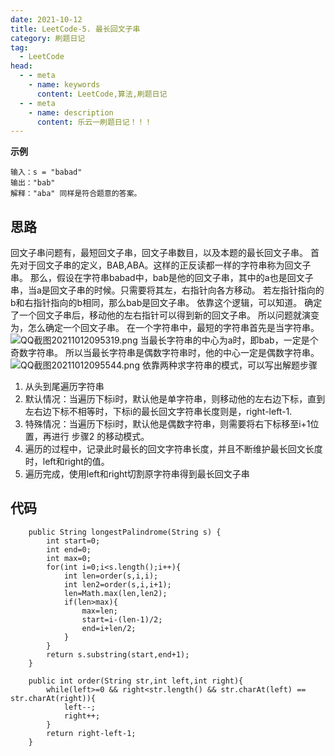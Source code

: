 ```yaml
---
date: 2021-10-12
title: LeetCode-5. 最长回文子串
category: 刷题日记
tag:
  - LeetCode
head:
  - - meta
    - name: keywords
      content: LeetCode,算法,刷题日记
  - - meta
    - name: description
      content: 乐云一刷题日记！！！
---
```

**示例**
```
输入：s = "babad"
输出："bab"
解释："aba" 同样是符合题意的答案。
```
## 思路
回文子串问题有，最短回文子串，回文子串数目，以及本题的最长回文子串。
首先对于回文子串的定义，BAB,ABA。这样的正反读都一样的字符串称为回文子串。
那么，假设在字符串babad中，bab是他的回文子串，其中的a也是回文子串，当a是回文子串的时候。只需要将其左，右指针向各方移动。
若左指针指向的b和右指针指向的b相同，那么bab是回文子串。
依靠这个逻辑，可以知道。
确定了一个回文子串后，移动他的左右指针可以得到新的回文子串。
所以问题就演变为，怎么确定一个回文子串。
在一个字符串中，最短的字符串首先是当字符串。
![QQ截图20211012095319.png](https://leyunone-img.oss-cn-hangzhou.aliyuncs.com/image/2021-10-12/QQ截图20211012095319.png)
当最长字符串的中心为a时，即bab，一定是个奇数字符串。
所以当最长字符串是偶数字符串时，他的中心一定是偶数字符串。
![QQ截图20211012095544.png](https://leyunone-img.oss-cn-hangzhou.aliyuncs.com/image/2021-10-12/QQ截图20211012095544.png)
依靠两种求字符串的模式，可以写出解题步骤
1. 从头到尾遍历字符串
2. 默认情况：当遍历下标i时，默认他是单字符串，则移动他的左右边下标，直到左右边下标不相等时，下标i的最长回文字符串长度则是，right-left-1.
3. 特殊情况：当遍历下标i时，默认他是偶数字符串，则需要将右下标移至i+1位置，再进行 步骤2 的移动模式。
4. 遍历的过程中，记录此时最长的回文字符串长度，并且不断维护最长回文长度时，left和right的值。
5. 遍历完成，使用left和right切割原字符串得到最长回文子串

## 代码
```
    public String longestPalindrome(String s) {
        int start=0;
        int end=0;
        int max=0;
        for(int i=0;i<s.length();i++){
            int len=order(s,i,i);
            int len2=order(s,i,i+1);
            len=Math.max(len,len2);
            if(len>max){
                max=len;
                start=i-(len-1)/2;
                end=i+len/2;
            }
        }
        return s.substring(start,end+1);
    }

    public int order(String str,int left,int right){
        while(left>=0 && right<str.length() && str.charAt(left) == str.charAt(right)){
            left--;
            right++;
        }
        return right-left-1;
    }
```
